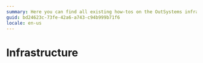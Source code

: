 ```yaml
---
summary: Here you can find all existing how-tos on the OutSystems infrastructure.
guid: bd24623c-73fe-42a6-a743-c94b999b71f6
locale: en-us
---
```


# Infrastructure
